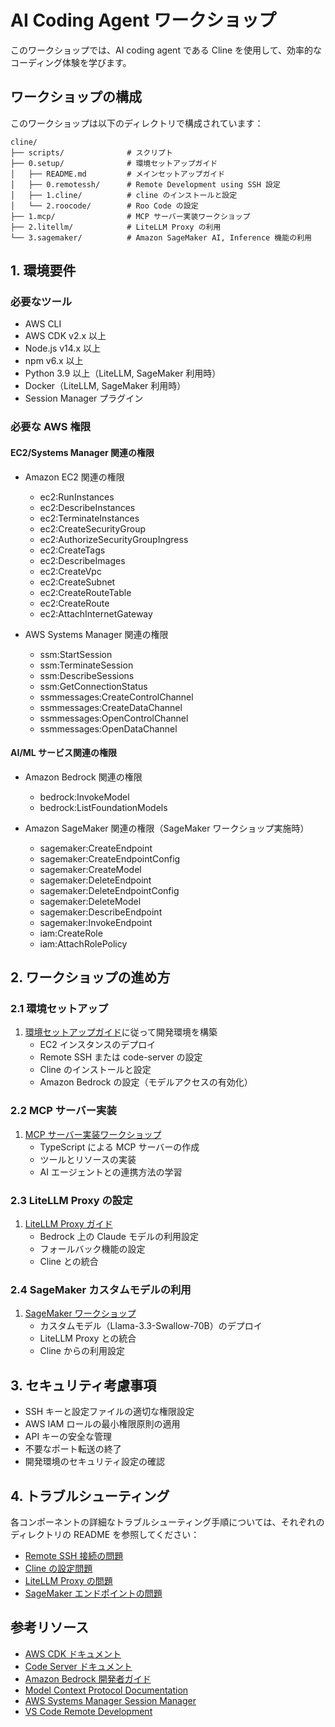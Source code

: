 # AI Coding Agent ワークショップ

このワークショップでは、AI coding agent である Cline を使用して、効率的なコーディング体験を学びます。

## ワークショップの構成

このワークショップは以下のディレクトリで構成されています：

```
cline/
├── scripts/              # スクリプト
├── 0.setup/              # 環境セットアップガイド
│   ├── README.md         # メインセットアップガイド
│   ├── 0.remotessh/      # Remote Development using SSH 設定
│   ├── 1.cline/          # cline のインストールと設定
│   └── 2.roocode/        # Roo Code の設定
├── 1.mcp/                # MCP サーバー実装ワークショップ
├── 2.litellm/            # LiteLLM Proxy の利用
└── 3.sagemaker/          # Amazon SageMaker AI, Inference 機能の利用
```

## 1. 環境要件

### 必要なツール
- AWS CLI
- AWS CDK v2.x 以上
- Node.js v14.x 以上
- npm v6.x 以上
- Python 3.9 以上（LiteLLM, SageMaker 利用時）
- Docker（LiteLLM, SageMaker 利用時）
- Session Manager プラグイン

### 必要な AWS 権限

#### EC2/Systems Manager 関連の権限
- Amazon EC2 関連の権限
  - ec2:RunInstances
  - ec2:DescribeInstances
  - ec2:TerminateInstances
  - ec2:CreateSecurityGroup
  - ec2:AuthorizeSecurityGroupIngress
  - ec2:CreateTags
  - ec2:DescribeImages
  - ec2:CreateVpc
  - ec2:CreateSubnet
  - ec2:CreateRouteTable
  - ec2:CreateRoute
  - ec2:AttachInternetGateway

- AWS Systems Manager 関連の権限
  - ssm:StartSession
  - ssm:TerminateSession
  - ssm:DescribeSessions
  - ssm:GetConnectionStatus
  - ssmmessages:CreateControlChannel
  - ssmmessages:CreateDataChannel
  - ssmmessages:OpenControlChannel
  - ssmmessages:OpenDataChannel

#### AI/ML サービス関連の権限
- Amazon Bedrock 関連の権限
  - bedrock:InvokeModel
  - bedrock:ListFoundationModels

- Amazon SageMaker 関連の権限（SageMaker ワークショップ実施時）
  - sagemaker:CreateEndpoint
  - sagemaker:CreateEndpointConfig
  - sagemaker:CreateModel
  - sagemaker:DeleteEndpoint
  - sagemaker:DeleteEndpointConfig
  - sagemaker:DeleteModel
  - sagemaker:DescribeEndpoint
  - sagemaker:InvokeEndpoint
  - iam:CreateRole
  - iam:AttachRolePolicy

## 2. ワークショップの進め方

### 2.1 環境セットアップ
1. [環境セットアップガイド](0.setup/README.md)に従って開発環境を構築
   - EC2 インスタンスのデプロイ
   - Remote SSH または code-server の設定
   - Cline のインストールと設定
   - Amazon Bedrock の設定（モデルアクセスの有効化）

### 2.2 MCP サーバー実装
1. [MCP サーバー実装ワークショップ](1.mcp/README.md)
   - TypeScript による MCP サーバーの作成
   - ツールとリソースの実装
   - AI エージェントとの連携方法の学習

### 2.3 LiteLLM Proxy の設定
1. [LiteLLM Proxy ガイド](2.litellm/README.md)
   - Bedrock 上の Claude モデルの利用設定
   - フォールバック機能の設定
   - Cline との統合

### 2.4 SageMaker カスタムモデルの利用
1. [SageMaker ワークショップ](3.sagemaker/README.md)
   - カスタムモデル（Llama-3.3-Swallow-70B）のデプロイ
   - LiteLLM Proxy との統合
   - Cline からの利用設定

## 3. セキュリティ考慮事項

- SSH キーと設定ファイルの適切な権限設定
- AWS IAM ロールの最小権限原則の適用
- API キーの安全な管理
- 不要なポート転送の終了
- 開発環境のセキュリティ設定の確認

## 4. トラブルシューティング

各コンポーネントの詳細なトラブルシューティング手順については、それぞれのディレクトリの README を参照してください：

- [Remote SSH 接続の問題](0.setup/0.remotessh/README.md#トラブルシューティング)
- [Cline の設定問題](0.setup/1.cline/README.md)
- [LiteLLM Proxy の問題](2.litellm/README.md)
- [SageMaker エンドポイントの問題](3.sagemaker/README.md)

## 参考リソース

- [AWS CDK ドキュメント](https://docs.aws.amazon.com/ja_jp/cdk/latest/guide/home.html)
- [Code Server ドキュメント](https://coder.com/docs/code-server/latest)
- [Amazon Bedrock 開発者ガイド](https://docs.aws.amazon.com/bedrock/latest/userguide/what-is-bedrock.html)
- [Model Context Protocol Documentation](https://modelcontextprotocol.github.io/)
- [AWS Systems Manager Session Manager](https://docs.aws.amazon.com/systems-manager/latest/userguide/session-manager.html)
- [VS Code Remote Development](https://code.visualstudio.com/docs/remote/remote-overview)

